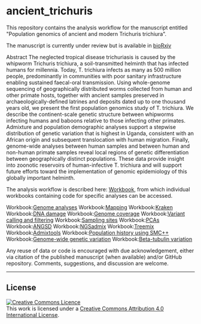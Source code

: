 # ancient_trichuris

This repository contains the analysis workflow for the manuscript entitled "Population genomics of ancient and modern Trichuris trichiura".

The manuscript is currently under review but is available in [bioRxiv](https://doi.org/10.1101/2021.10.21.464505)

Abstract
The neglected tropical disease trichuriasis is caused by the whipworm Trichuris trichiura, a soil-transmitted helminth that has infected humans for millennia. Today, T. trichiura infects as many as 500 million people, predominantly in communities with poor sanitary infrastructure enabling sustained faecal-oral transmission. Using whole-genome sequencing of geographically distributed worms collected from human and other primate hosts, together with ancient samples preserved in archaeologically-defined latrines and deposits dated up to one thousand years old, we present the first population genomics study of T. trichiura. We describe the continent-scale genetic structure between whipworms infecting humans and baboons relative to those infecting other primates. Admixture and population demographic analyses support a stepwise distribution of genetic variation that is highest in Uganda, consistent with an African origin and subsequent translocation with human migration. Finally, genome-wide analyses between human samples and between human and non-human primate samples reveal local regions of genetic differentiation between geographically distinct populations. These data provide insight into zoonotic reservoirs of human-infective T. trichiura and will support future efforts toward the implementation of genomic epidemiology of this globally important helminth.


The analysis workflow is described here: [Workbook](03_code/README.md), from which individual workbooks containing code for specific analyses can be accessed.

Workbook:[Genome analyses](03_code/ancient_trichuris.00_genome_analyses.md)
Workbook:[Mapping](03_code/ancient_trichuris.01_mapping.md)
Workbook:[Kraken](03_code/ancient_trichuris.02_kraken_contmaination.md)
Workbook:[DNA damage](03_code/ancient_trichuris.03_dna_damage.md)
Workbook:[Genome coverage](03_code/ancient_trichuris.04_genome_coverage.md)
Workbook:[Variant calling and filtering](03_code/ancient_trichuris.05_variant_calling_and_filtering.md)
Workbook:[Sampling sites](03_code/ancient_trichuris.06_sampling_site_maps_and_data.md)
Workbook:[PCAs](03_code/ancient_trichuris.07_PCAs.md)
Workbook:[ANGSD](03_code/ancient_trichuris.08_ANGSD.md)
Workbook:[NGSadmix](03_code/ancient_trichuris.09_NGSadmix.md)
Workbook:[Treemix](03_code/ancient_trichuris.10_treemix.md)
Workbook:[Admixtools](03_code/ancient_trichuris.11_admixtools.md)
Workbook:[Population history using SMC++](03_code/ancient_trichuris.12_smc++.md)
Workbook:[Genome-wide genetic variation](03_code/ancient_trichuris.13_genomewide_genetic_variation.md)
Workbook:[Beta-tubulin variation](03_code/ancient_trichuris.14_beta-tubulin.md)


Any reuse of data or code is encouraged with due acknowledgement, either via citation of the published manuscript (when available) and/or GitHub repository. Comments, suggestions, and discussion are welcome.

******
## License
<a rel="license" href="http://creativecommons.org/licenses/by/4.0/"><img alt="Creative Commons Licence" style="border-width:0" src="https://i.creativecommons.org/l/by/4.0/88x31.png" /></a><br />This work is licensed under a <a rel="license" href="http://creativecommons.org/licenses/by/4.0/">Creative Commons Attribution 4.0 International License</a>.

